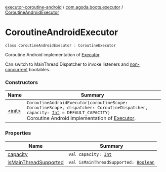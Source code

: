 [executor-coroutine-android](../../index.md) / [com.agoda.boots.executor](../index.md) / [CoroutineAndroidExecutor](./index.md)

# CoroutineAndroidExecutor

`class CoroutineAndroidExecutor : CoroutineExecutor`

Coroutine Android implementation of [Executor](#).

Can switch to MainThread Dispatcher to invoke listeners
and [non-concurrent](#) bootables.

### Constructors

| Name | Summary |
|---|---|
| [&lt;init&gt;](-init-.md) | `CoroutineAndroidExecutor(coroutineScope: CoroutineScope, dispatcher: CoroutineDispatcher, capacity: `[`Int`](https://kotlinlang.org/api/latest/jvm/stdlib/kotlin/-int/index.html)` = DEFAULT_CAPACITY)`<br>Coroutine Android implementation of [Executor](#). |

### Properties

| Name | Summary |
|---|---|
| [capacity](capacity.md) | `val capacity: `[`Int`](https://kotlinlang.org/api/latest/jvm/stdlib/kotlin/-int/index.html) |
| [isMainThreadSupported](is-main-thread-supported.md) | `val isMainThreadSupported: `[`Boolean`](https://kotlinlang.org/api/latest/jvm/stdlib/kotlin/-boolean/index.html) |
